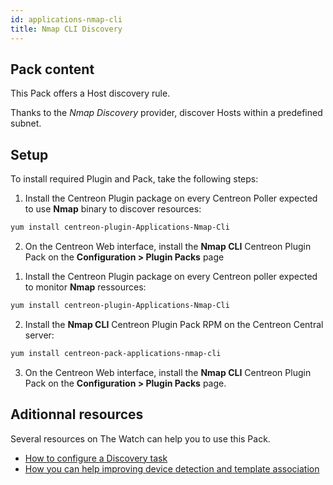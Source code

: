 ```yaml
---
id: applications-nmap-cli
title: Nmap CLI Discovery
---
```


## Pack content

This Pack offers a Host discovery rule.

Thanks to the *Nmap Discovery* provider, discover Hosts within a predefined subnet. 

## Setup

To install required Plugin and Pack, take the following steps: 

<!--DOCUSAURUS_CODE_TABS-->

<!--Online Licence-->

1. Install the Centreon Plugin package on every Centreon Poller expected to use **Nmap** binary to discover resources:

```bash
yum install centreon-plugin-Applications-Nmap-Cli
```

2. On the Centreon Web interface, install the **Nmap CLI** Centreon Plugin Pack on the **Configuration > Plugin Packs** page

<!--Offline License-->

1. Install the Centreon Plugin package on every Centreon poller expected to monitor **Nmap** ressources:

```bash
yum install centreon-plugin-Applications-Nmap-Cli
```

2. Install the **Nmap CLI** Centreon Plugin Pack RPM on the Centreon Central server:

 ```bash
yum install centreon-pack-applications-nmap-cli
```

3. On the Centreon Web interface, install the **Nmap CLI** Centreon Plugin Pack on the **Configuration > Plugin Packs** page.

<!--END_DOCUSAURUS_CODE_TABS-->

## Aditionnal resources

Several resources on The Watch can help you to use this Pack. 

- [How to configure a Discovery task](https://thewatch.centreon.com/product-how-to-21/discovery-pack-speed-up-your-monitoring-and-make-it-more-reliable-using-the-new-nmap-discovery-tools-149)
- [How you can help improving device detection and template association](https://thewatch.centreon.com/product-how-to-21/network-discovery-nmap-snmp-how-does-it-work-and-how-can-you-help-162)